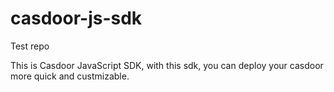 # casdoor-js-sdk

Test repo

This is Casdoor JavaScript SDK, with this sdk, you can deploy your casdoor more quick and custmizable.
